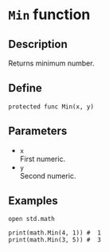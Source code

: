 # ``Min`` function

## Description
Returns minimum number.

## Define
```
protected func Min(x, y)
```

## Parameters
+ ``x`` <br>
First numeric.
+ ``y`` <br>
Second numeric.

## Examples
```
open std.math

print(math.Min(4, 1)) #  1
print(math.Min(3, 5)) #  3
```
